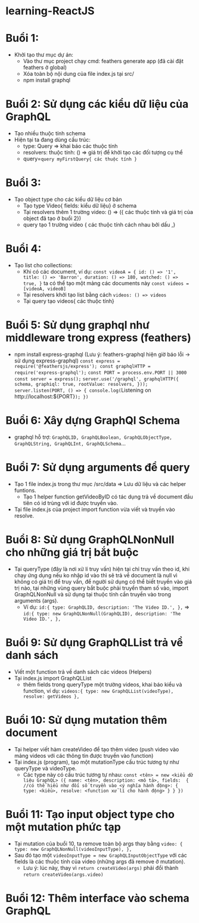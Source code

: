 # learning-ReactJS
# Buổi 1:
* Khởi tạo thư mục dự án:
  * Vào thư mục project chạy cmd: feathers generate app (đã cài đặt feathers ở global)
  * Xóa toàn bộ nội dung của file index.js tại src/
  * npm install graphql
# Buổi 2: Sử dụng các kiểu dữ liệu của GraphQL
* Tạo nhiều thuộc tính schema
* Hiện tại ta đang dùng cấu trúc: 
  * type: Query => khai báo các thuộc tính 
  * resolvers: thuộc tính: () => giá trị để khởi tạo các đối tượng cụ thể
  * query=` query myFirstQuery{ các thuộc tính } `
# Buổi 3:
* Tạo object type cho các kiểu dữ liệu cơ bản
  * Tạo type Video{ fields: kiểu dữ liệu} ở schema
  * Tại resolvers thêm 1 trường video: () => ({ các thuộc tính và giá trị của object đã tạo ở buổi 2})
  * query tạo 1 trường video { các thuộc tính cách nhau bởi dấu ,}
# Buổi 4:
* Tạo list cho collections:
  * Khi có các document, ví dụ: 
  `const videoA = {
    id: () => '1',
    title: () => 'Barron',
    duration: () => 180,
    watched: () => true,
  }` ta có thể tạo một mảng các documents này `const videos = [videoA, videoB]`
  * Tại resolvers khởi tạo list bằng cách `videos: () => videos`
  * Tại query tạo videos{ các thuộc tính}
# Buổi 5: Sử dụng graphql như middleware trong express (feathers) 
* npm install express-graphql (Lưu ý: feathers-graphql hiện giờ báo lỗi -> sử dụng express-graphql)
    `const express = require('@feathersjs/express');
    const graphqlHTTP = require('express-graphql');`
    `const PORT = process.env.PORT || 3000
    const server = express();`
    `server.use('/graphql', graphqlHTTP({
        schema,
        graphiql: true,
        rootValue: resolvers,
    }));
    server.listen(PORT, () => {
        console.log(`Listening on http://localhost:${PORT}`);
    })`
# Buổi 6: Xây dựng GraphQl Schema 
* graphql hỗ trợ: `GraphQLID,
                  GraphQLBoolean,
                  GraphQLObjectType,
                  GraphQLString,
                  GraphQLInt,
                  GraphQLSchema`...
# Buổi 7: Sử dụng arguments để query
* Tạo 1 file index.js trong thư mục /src/data => Lưu dữ liệu và các helper funtions.
  * Tạo 1 helper function getVideoByID có tác dụng trả về document đầu tiên có id trùng với id được truyền vào.
* Tại file index.js của project import function vừa viết và truyền vào resolve.
# Buổi 8: Sử dụng GraphQLNonNull cho những giá trị bắt buộc
* Tại queryType (đây là nơi xử lí truy vấn) hiện tại chỉ truy vấn theo id, khi chạy ứng dụng nếu ko nhập id vào thì sẽ trả về document là null vì không có giá trị để truy vấn, để người sử dụng có thể biết truyền vào giá trị nào, tại những vùng query bắt buộc phải truyền tham số vào, import GraphQLNonNull và sử dụng tại thuộc tính cần truyền vào trong arguments (args).
  * Ví dụ: `id:{
                    type: GraphQLID,
                    description: 'The Video ID.',
                },`
    => `id:{
                    type: new GraphQLNonNull(GraphQLID),
                    description: 'The Video ID.',
                },`
# Buổi 9: Sử dụng GraphQLList trả về danh sách
* Viết một function trả về danh sách các videos (Helpers)
* Tại index.js import GraphQLList
  * thêm fields trong queryType một trường videos, khai báo kiểu và function, ví dụ: `videos:{
            type: new GraphQLList(videoType),
            resolve: getVideos
        },`
# Buổi 10: Sử dụng mutation thêm document
* Tại helper viết hàm createVideo để tạo thêm video (push video vào mảng videos với các thông tin được truyền vào function)
* Tại index.js (program), tạo một mutationType cấu trúc tương tự như queryType và videoType.
  * Các type này có cấu trúc tương tự nhau: `const <tên> = new <kiểu dữ liệu GraphQL> ({
    name: <tên>,
    description: <mô tả>,
    fields:  { //có thể hiểu như đối số truyền vào
      <ý nghĩa hành động>: {
        type: <kiểu>,
        resolve: <function xử lí cho hành động>
      }
    }
  })`
# Buổi 11: Tạo input object type cho một mutation phức tạp
* Tại mutation của buổi 10, ta remove toàn bộ args thay bằng `video: {
                    type: new GraphQLNonNull(videoInputType),
                },`
* Sau đó tạo một `videoInputType = new GraphQLInputObjectType` với các fields là các thuộc tính của video (những args đã remove ở mutation).
  * Lưu ý: lúc này, thay vì `return createVideo(args)` phải đổi thành `return createVideo(args.video)`
# Buổi 12: Thêm interface vào schema GraphQL
